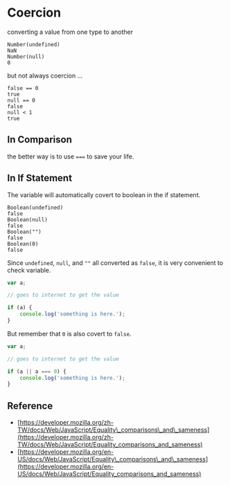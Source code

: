 # Coercion

converting a value from one type to another

```
Number(undefined)
NaN
Number(null)
0
```

but not always coercion ...

```
false == 0
true
null == 0
false
null < 1
true
```

## In Comparison

the better way is to use `===` to save your life.

## In If Statement

The variable will automatically covert to boolean in the if statement.

```
Boolean(undefined)
false
Boolean(null)
false
Boolean("")
false
Boolean(0)
false
```

Since `undefined`, `null`, and `""` all converted as `false`, it is very convenient to check variable.

```javascript
var a;

// goes to internet to get the value

if (a) {
    console.log('something is here.');
}
```

But remember that `0` is also covert to `false`.

```javascript
var a;

// goes to internet to get the value

if (a || a === 0) {
    console.log('something is here.');
}
```

## Reference

* [https://developer.mozilla.org/zh-TW/docs/Web/JavaScript/Equality\_comparisons\_and\_sameness](https://developer.mozilla.org/zh-TW/docs/Web/JavaScript/Equality_comparisons_and_sameness)
* [https://developer.mozilla.org/en-US/docs/Web/JavaScript/Equality\_comparisons\_and\_sameness](https://developer.mozilla.org/en-US/docs/Web/JavaScript/Equality_comparisons_and_sameness)



